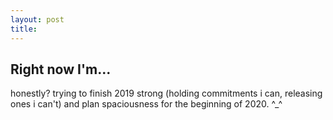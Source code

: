 ```yaml
---
layout: post
title: 
---
```

## Right now I'm...

honestly? trying to finish 2019 strong (holding commitments i can, releasing ones i can't) and plan spaciousness for the beginning of 2020. ^_^